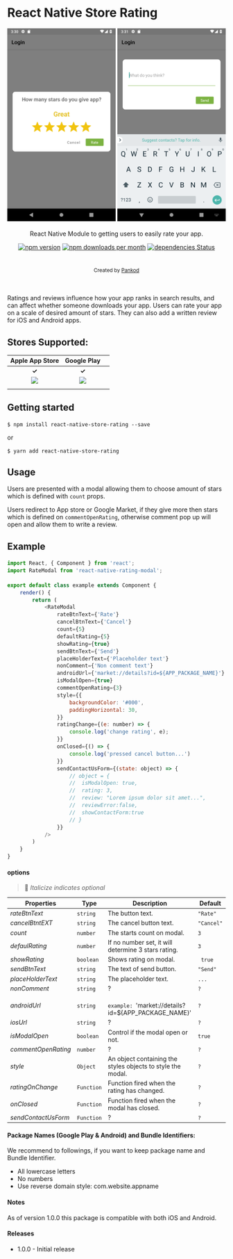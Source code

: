# React Native Store Rating

<div align="center">
 <img src="./screenshots/shoot_1.png" width="250">
 <img src="./screenshots/shoot_2.png" width="250">
</div>

<br/>
<div align="center" >React Native Module to getting users to easily rate your app. 
<br/>

[![npm version](https://img.shields.io/npm/v/react-native-store-rating.svg)](https://www.npmjs.com/package/react-responsive-modal)
[![npm downloads per month](https://img.shields.io/npm/dm/react-native-store-rating.svg)](https://www.npmjs.com/package/react-responsive-modal)
[![dependencies Status](https://david-dm.org/pankod/react-native-store-rating/status.svg)](https://david-dm.org/pradel/react-responsive-modal)


<br/>
  <sub>Created by <a href="https://www.pankod.com">Pankod</a></sub>
</div>
<br/>
<br/>

Ratings and reviews influence how your app ranks in search results, and can affect whether someone downloads your app. Users can rate your app on a scale of desired amount of stars. They can also add a written review for iOS and Android apps.





## Stores Supported:
|                                                                 **Apple App Store**                                                                 |                                                              **Google Play**                                                              |                                                                              |
| :--------------------------------------------------------------------------------------------------------------------------------------: | :-------------------------------------------------------------------------------------------------------------------------------------: | :----------------------------------------------------------------------------------------------------------
|                                                         **✓**                                                         |                                                        **✓**                                                        |                                                                                                                       |
| <img src="https://developer.apple.com/assets/elements/icons/app-store/app-store-128x128_2x.png" height="60" > |                      <img src="https://elegal.ph/site/wp-content/uploads/2017/08/google-play-icon-logo-favicon-1632434.svg_.jpg" height="60" float="right"> |
|                                             |






## Getting started
```
$ npm install react-native-store-rating --save
```

or

```
$ yarn add react-native-store-rating
```

## Usage
Users are presented with a modal allowing them to choose amount of stars which is defined with `count` props.

Users redirect to App store or Google Market, if they give more then stars which is defined on `commentOpenRating`, otherwise comment pop up will open and allow them to write a review.



## Example
```javascript
import React, { Component } from 'react';
import RateModal from 'react-native-rating-modal';

export default class example extends Component {
    render() {
        return (
            <RateModal
                rateBtnText={'Rate'}
                cancelBtnText={'Cancel'}
                count={5}
                defaultRating={5}
                showRating={true}
                sendBtnText={'Send'}
                placeHolderText={'Placeholder text'}
                nonComment={'Non comment text'}
                androidUrl={'market://details?id=${APP_PACKAGE_NAME}'}
                isModalOpen={true}
                commentOpenRating={3}
                style={{
                    backgroundColor: '#000',
                    paddingHorizontal: 30,
                }}
                ratingChange={(e: number) => {
                    console.log('change rating', e);
                }}
                onClosed={() => {
                    console.log('pressed cancel button...')
                }}
                sendContactUsForm={(state: object) => {
                    // object = {
                    // 	isModalOpen: true,
                    // 	rating: 3,
                    // 	review: "Lorem ipsum dolor sit amet...",
                    // 	reviewError:false,
                    // 	showContactForm:true
                    // }
                }}
            />
        )
    }
}

```


#### options
> 🔑 *Italicize indicates optional*

| Properties | Type                                | Description                                                    | Default               |
|------------|-------------------------------------|----------------------------------------------------------------|-----------------------|
| *rateBtnText*   | `string`                            | The button text.                                                   | `"Rate"`             |
| *cancelBtntEXT*  | `string`                            | The cancel button text.                                                  | `"Cancel"`           |
| *count*     | `number`                            | The starts count on modal.                                     | `3` |
| *defaulRating* | `number` | If no number set, it will determine 3 stars rating.               |  `3`
| *showRating*      | `boolean`                            | Shows rating on modal. | ` true`    |
| *sendBtnText* | `string`  | The text of send button. | `"Send"` |
| *placeHolderText* | `string` | The placeholder text. | `...` |
| *nonComment* | `string`  | ? | `?` |
| *androidUrl* | `string`  |  <br> `example: `'market://details?id=${APP_PACKAGE_NAME}'| `? ` |
| *iosUrl* | `string`  | ? | `?` |
| *isModalOpen* | `boolean`  | Control if the modal open or not. | `true` |
| *commentOpenRating* | `number`  | ? | `?` |
| *style* | `Object`  | An object containing the styles objects to style the modal. | `?` |
| *ratingOnChange* | `Function`  | Function  fired when the rating has changed.| `?` |
| *onClosed* | `Function`  | Function fired when the modal has closed.| `?` |
| *sendContactUsForm* | `Function`  | ?| `?` |


#### Package Names (Google Play & Android) and Bundle Identifiers:

We recommend to followings, if you want to keep package name and Bundle Identifier.

- All lowercase letters
- No numbers
- Use reverse domain style: com.website.appname

#### Notes

As of version 1.0.0 this package is compatible with both iOS and Android.

#### Releases
- 1.0.0 - Initial release



